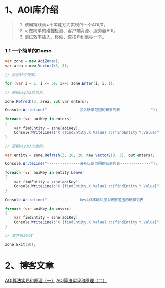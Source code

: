 # 1、AOI库介绍

> 1. 使用跳跃表+十字链方式实现的一个AOI库。
> 2. 可做简单的碰撞检测、客户端资源、服务器AOI。
> 3. 测试效率插入、移动、查找均到毫秒一下。

### 1.1 一个简单的Demo

```c#
var zone = new AoiZone();
var area = new Vector2(3, 3);

// 添加50个玩家。

for (var i = 1; i <= 50; i++) zone.Enter(i, i, i);

// 刷新key为3的信息。

zone.Refresh(3, area, out var enters);

Console.WriteLine("---------------加入玩家范围的玩家列表--------------");

foreach (var aoiKey in enters)
{
    var findEntity = zone[aoiKey];
    Console.WriteLine($"X:{findEntity.X.Value} Y:{findEntity.Y.Value}");
}

// 更新key为3的坐标。

var entity = zone.Refresh(3, 20, 20, new Vector2(3, 3), out enters);

Console.WriteLine("---------------离开玩家范围的玩家列表--------------");

foreach (var aoiKey in entity.Leave)
{
    var findEntity = zone[aoiKey];
    Console.WriteLine($"X:{findEntity.X.Value} Y:{findEntity.Y.Value}");
}

Console.WriteLine("---------------key为3移动后加入玩家范围的玩家列表--------------");

foreach (var aoiKey in enters)
{
    var findEntity = zone[aoiKey];
    Console.WriteLine($"X:{findEntity.X.Value} Y:{findEntity.Y.Value}");
}

// 离开当前AOI

zone.Exit(50);
```


# 2、博客文章

[AOI算法实现和原理（一）](https://zhuanlan.zhihu.com/p/56114206) [AOI算法实现和原理（二）](https://zhuanlan.zhihu.com/p/345741408)
